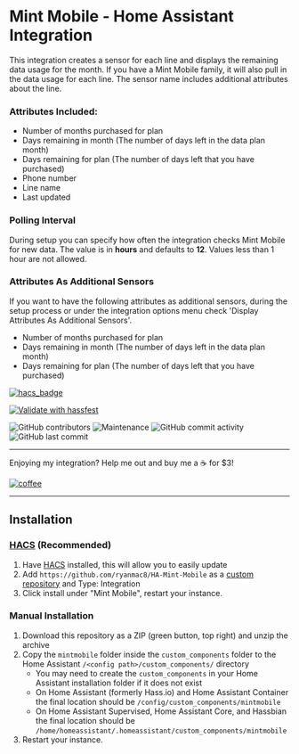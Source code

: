 # Mint Mobile - Home Assistant Integration


This integration creates a sensor for each line and displays the remaining data usage for the month. If you have a Mint Mobile family, it will also pull in the data usage for each line. The sensor name includes additional attributes about the line.


### Attributes Included:

- Number of months purchased for plan
- Days remaining in month (The number of days left in the data plan month)
- Days remaining for plan (The number of days left that you have purchased)
- Phone number
- Line name
- Last updated

### Polling Interval

During setup you can specify how often the integration checks Mint Mobile for
new data. The value is in **hours** and defaults to **12**. Values less than 1
hour are not allowed.

### Attributes As Additional Sensors

If you want to have the following attributes as additional sensors, during the setup process or under the integration options menu check 'Display Attributes As Additional Sensors'.

- Number of months purchased for plan
- Days remaining in month (The number of days left in the data plan month)
- Days remaining for plan (The number of days left that you have purchased)


[![hacs_badge](https://img.shields.io/badge/HACS-Default-orange.svg?style=for-the-badge)](https://github.com/custom-components/hacs)

[![Validate with hassfest](https://github.com/ryanmac8/HA-Mint-Mobile/actions/workflows/combined.yaml/badge.svg)](https://github.com/ryanmac8/HA-Mint-Mobile/actions/workflows/combined.yaml)

![GitHub contributors](https://img.shields.io/github/contributors/ryanmac8/HA-Mint-Mobile)
![Maintenance](https://img.shields.io/maintenance/yes/2022)
![GitHub commit activity](https://img.shields.io/github/commit-activity/m/ryanmac8/HA-Mint-Mobile)
![GitHub last commit](https://img.shields.io/github/last-commit/ryanmac8/HA-Mint-Mobile)

---

Enjoying my integration? Help me out and buy me a :coffee: for $3!

[![coffee](https://www.buymeacoffee.com/assets/img/custom_images/black_img.png)](https://www.buymeacoffee.com/Ryanmac8)

---

## Installation
### [HACS](https://hacs.xyz) (Recommended)
1. Have [HACS](https://github.com/custom-components/hacs) installed, this will allow you to easily update
2. Add `https://github.com/ryanmac8/HA-Mint-Mobile` as a [custom repository](https://hacs.xyz/docs/faq/custom_repositories) and Type: Integration
3. Click install under "Mint Mobile", restart your instance.

### Manual Installation
1. Download this repository as a ZIP (green button, top right) and unzip the archive
2. Copy the `mintmobile` folder inside the `custom_components` folder to the Home Assistant `/<config path>/custom_components/` directory
   * You may need to create the `custom_components` in your Home Assistant installation folder if it does not exist
   * On Home Assistant (formerly Hass.io) and Home Assistant Container the final location should be `/config/custom_components/mintmobile`
   * On Home Assistant Supervised, Home Assistant Core, and Hassbian the final location should be `/home/homeassistant/.homeassistant/custom_components/mintmobile`
3. Restart your instance.
